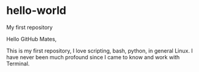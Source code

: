 # hello-world
My first repository


Hello GitHub Mates,

This is my first repository, I love scripting, bash, python, in general Linux. I have never been much profound since I came to know and work with Terminal.
